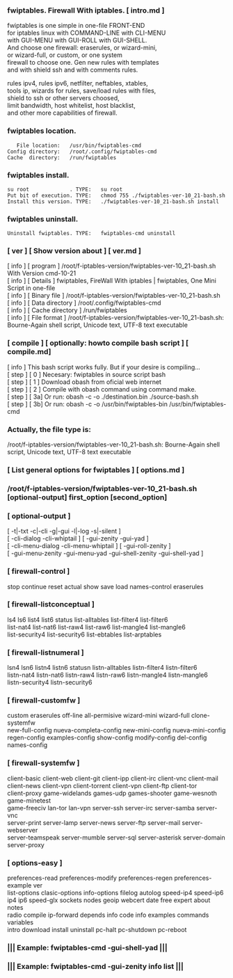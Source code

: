   
###  fwiptables. Firewall With iptables.   [ intro.md ] 
  
   fwiptables is one simple in one-file FRONT-END                       
   for iptables linux with COMMAND-LINE with CLI-MENU                   
   with GUI-MENU with GUI-ROLL with GUI-SHELL.                          
   And choose one firewall: eraserules, or wizard-mini,                 
   or wizard-full, or custom, or one system                             
   firewall to choose one. Gen new rules with templates                 
   and with shield ssh and with comments rules.                         
  
   rules ipv4, rules ipv6, netfilter, neftables, xtables,               
   tools ip, wizards for rules, save/load rules with files,             
   shield to ssh or other servers choosed,                              
   limit bandwidth, host whitelist, host blacklist,                     
   and other more capabilities of firewall.                             
  
###   fwiptables location.                                               
  
       File location:   /usr/bin/fwiptables-cmd    
    Config directory:   /root/.config/fwiptables-cmd                     
    Cache  directory:   /run/fwiptables                    
  
###  fwiptables install.                                     
  
    su root             . TYPE:   su root                   
    Put bit of execution. TYPE:   chmod 755 ./fwiptables-ver-10_21-bash.sh 
    Install this version. TYPE:   ./fwiptables-ver-10_21-bash.sh install   
  
###  fwiptables uninstall.                                   
  
    Uninstall fwiptables. TYPE:   fwiptables-cmd uninstall     
  
###  [ ver ] [ Show version about ] [ ver.md ]       
   [ info ] [ program ] /root/f-iptables-version/fwiptables-ver-10_21-bash.sh With Version cmd-10-21        
   [ info ] [ Details ] fwiptables, FireWall With iptables | fwiptables, One Mini Script in one-file                   
   [ info ] [ Binary file     ] /root/f-iptables-version/fwiptables-ver-10_21-bash.sh                         
   [ info ] [ Data directory  ] /root/.config/fwiptables-cmd                       
   [ info ] [ Cache directory ] /run/fwiptables                      
   [ info ] [ File format     ] /root/f-iptables-version/fwiptables-ver-10_21-bash.sh: Bourne-Again shell script, Unicode text, UTF-8 text executable      
###  [ compile ] [  optionally: howto compile bash script ] [ compile.md]  
   [ info ] This bash script works fully. But if your desire is compiling...    
   [ step ] [ 0 ] Necesary: fwiptables in source script bash                    
   [ step ] [ 1 ] Download obash from oficial web internet                      
   [ step ] [ 2 ] Compile with obash command using command make.                
   [ step ] [ 3a] Or run: obash -c -o ./destination.bin ./source-bash.sh        
   [ step ] [ 3b] Or run: obash -c -o /usr/bin/fwiptables-bin /usr/bin/fwiptables-cmd   
###  Actually, the file type is:                                                          
/root/f-iptables-version/fwiptables-ver-10_21-bash.sh: Bourne-Again shell script, Unicode text, UTF-8 text executable
###  [ List general options for fwiptables ] [ options.md ]  
  
###  /root/f-iptables-version/fwiptables-ver-10_21-bash.sh [optional-output] first_option [second_option]                  
### 
###   [ optional-output ]                                                            
   [ -t|-txt -c|-cli -g|-gui -l|-log -s|-silent ]                                       
   [ -cli-dialog -cli-whiptail ] [ -gui-zenity -gui-yad ]                               
   [ -cli-menu-dialog -cli-menu-whiptail ] [ -gui-roll-zenity ]                         
   [ -gui-menu-zenity -gui-menu-yad -gui-shell-zenity -gui-shell-yad ]                  
### 
###   [ firewall-control ]                                                           
   stop continue reset actual show save load names-control eraserules                   
###   [ firewall-listconceptual ]                                                        
   ls4 ls6 list4 list6 status list-alltables list-filter4 list-filter6                  
   list-nat4 list-nat6 list-raw4 list-raw6 list-mangle4 list-mangle6                    
   list-security4 list-security6 list-ebtables list-arptables                           
###   [ firewall-listnumeral ]                                                           
   lsn4 lsn6 listn4 listn6 statusn listn-alltables listn-filter4 listn-filter6          
   listn-nat4 listn-nat6 listn-raw4 listn-raw6 listn-mangle4 listn-mangle6              
   listn-security4 listn-security6                                                      
###   [ firewall-customfw ] 
   custom eraserules off-line all-permisive wizard-mini wizard-full clone-systemfw      
   new-full-config nueva-completa-config new-mini-config nueva-mini-config       
   regen-config examples-config show-config modify-config del-config names-config       
###   [ firewall-systemfw ]                                                           
   client-basic client-web client-git client-ipp client-irc client-vnc client-mail      
   client-news client-vpn client-torrent client-vpn client-ftp client-tor               
   client-proxy game-widelands games-udp games-shooter game-wesnoth game-minetest       
   game-freeciv lan-tor lan-vpn server-ssh server-irc server-samba server-vnc           
   server-print server-lamp server-news server-ftp server-mail server-webserver         
   server-teamspeak server-mumble server-sql server-asterisk server-domain server-proxy 
###   [ options-easy ]                                                              
   preferences-read preferences-modify preferences-regen preferences-example ver        
   list-options clasic-options info-options filelog autolog speed-ip4 speed-ip6         
   ip4 ip6 speed-glx sockets nodes geoip webcert date free expert about notes           
   radio compile ip-forward depends info code info examples commands variables          
   intro download install uninstall pc-halt pc-shutdown pc-reboot            
###             ||| Example: fwiptables-cmd -gui-shell-yad |||                
###             ||| Example: fwiptables-cmd -gui-zenity info list |||         

